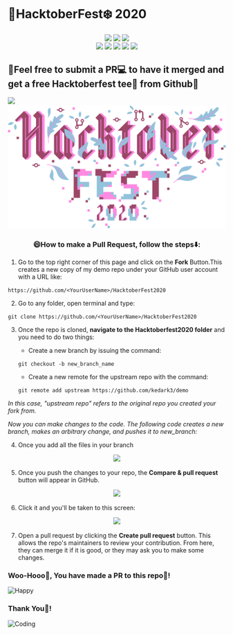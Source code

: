 # 🤗HacktoberFest❄️ 2020
<p align='center'> 
 <img src="https://img.shields.io/badge/-Hacktoberfest-brightgreen?style=for-the-badge" /></a>
 <img src="https://forthebadge.com/images/badges/built-with-love.svg" /></a>
 <img src="https://img.shields.io/badge/-By%20Swarnabha%20Das-yellow?style=for-the-badge" /></a><br>
  <img src="https://img.shields.io/github/issues/sd2001/HacktoberFest2020?style=for-the-badge" /></a>
 <img src="https://img.shields.io/github/stars/sd2001/Hacktoberfest2020%22%3E?style=for-the-badge" /></a>
 <img src="https://img.shields.io/github/forks/sd2001/HacktoberFest2020?style=for-the-badge" /></a>
 <img src="https://img.shields.io/github/contributors/sd2001/HacktoberFest2020?style=for-the-badge" /></a>
 <img src="https://img.shields.io/github/license/sd2001/HacktoberFest2020?style=for-the-badge" /></a>
</p>
<p align="center">
<h2>🤗Feel free to submit a PR💻 to have it merged and get a free Hacktoberfest tee👕 from Github🔮</h2> 

 <img src="https://github.com/sd2001/HacktoberFest2020/blob/master/2.png" /></a>
 <img src="https://github.com/sd2001/HacktoberFest2020/blob/master/1.svg" /></a>
 
</p>
 
### <p align="center">😄How to make a Pull Request, follow the steps⬇️:</p>

1. Go to the top right corner of this page and click on the **Fork** Button.This creates a new copy of my demo repo under your GitHub user account with a URL like:
```
https://github.com/<YourUserName>/HacktoberFest2020
```
2. Go to any folder, open terminal and type:
```
git clone https://github.com/<YourUserName>/HacktoberFest2020
```
3. Once the repo is cloned, **navigate to the Hacktoberfest2020 folder** and you need to do two things:

   - Create a new branch by issuing the command:
   
   ```
   git checkout -b new_branch_name
   ```
   - Create a new remote for the upstream repo with the command:

   ```
   git remote add upstream https://github.com/kedark3/demo
   ```
*In this case, "upstream repo" refers to the original repo you created your fork from.*

*Now you can make changes to the code. The following code creates a new branch, makes an arbitrary change, and pushes it to new_branch:*

4. Once you add all the files in your branch

<p align='center'> 
 <img src="https://github.com/sd2001/HacktoberFest2020/blob/master/3.png" /></a>
 </p>
 
5. Once you push the changes to your repo, the **Compare & pull request** button will appear in GitHub.

<p align='center'> 
 <img src="https://github.com/sd2001/HacktoberFest2020/blob/master/4.png" /></a>
 </p>
 
6. Click it and you'll be taken to this screen:

<p align='center'> 
 <img src="https://github.com/sd2001/HacktoberFest2020/blob/master/5.png" /></a>
 </p>

7. Open a pull request by clicking the **Create pull request** button. This allows the repo's maintainers to review your contribution. From here, they can merge it if it is good, or they may ask you to make some changes.

### <p>**Woo-Hooo🎉, You have made a PR to this repo🥳!**

![Happy](https://media.giphy.com/media/BQAk13taTaKYw/giphy.gif)

</p>

### <p>**Thank You💜!**
 
![Coding](https://media.giphy.com/media/USV0ym3bVWQJJmNu3N/giphy.gif)

</p>








  
  
  
  
  
  
  
  
  
  
  
  
  



